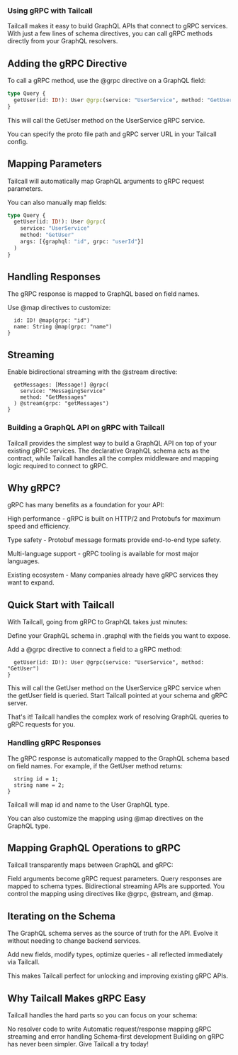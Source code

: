 ### Using gRPC with Tailcall

Tailcall makes it easy to build GraphQL APIs that connect to gRPC services. With just a few lines of schema directives, you can call gRPC methods directly from your GraphQL resolvers.

## Adding the gRPC Directive
To call a gRPC method, use the @grpc directive on a GraphQL field:

```graphql
type Query {
  getUser(id: ID!): User @grpc(service: "UserService", method: "GetUser")
}
```
This will call the GetUser method on the UserService gRPC service.

You can specify the proto file path and gRPC server URL in your Tailcall config.

## Mapping Parameters
Tailcall will automatically map GraphQL arguments to gRPC request parameters.

You can also manually map fields:

```graphql
type Query {
  getUser(id: ID!): User @grpc(
    service: "UserService" 
    method: "GetUser"
    args: [{graphql: "id", grpc: "userId"}]
  )
}
```

## Handling Responses
The gRPC response is mapped to GraphQL based on field names.

Use @map directives to customize:

```type User @map(grpc: "GetUserResponse") {
  id: ID! @map(grpc: "id")
  name: String @map(grpc: "name")
}
```

## Streaming
Enable bidirectional streaming with the @stream directive:

```type Query {
  getMessages: [Message!] @grpc(
    service: "MessagingService"
    method: "GetMessages"
  ) @stream(grpc: "getMessages")  
}
```

### Building a GraphQL API on gRPC with Tailcall

Tailcall provides the simplest way to build a GraphQL API on top of your existing gRPC services. The declarative GraphQL schema acts as the contract, while Tailcall handles all the complex middleware and mapping logic required to connect to gRPC.

## Why gRPC?
gRPC has many benefits as a foundation for your API:

High performance - gRPC is built on HTTP/2 and Protobufs for maximum speed and efficiency.

Type safety - Protobuf message formats provide end-to-end type safety.

Multi-language support - gRPC tooling is available for most major languages.

Existing ecosystem - Many companies already have gRPC services they want to expand.

## Quick Start with Tailcall
With Tailcall, going from gRPC to GraphQL takes just minutes:

Define your GraphQL schema in .graphql with the fields you want to expose.

Add a @grpc directive to connect a field to a gRPC method:

```type Query {
  getUser(id: ID!): User @grpc(service: "UserService", method: "GetUser")
}
```
This will call the GetUser method on the UserService gRPC service when the getUser field is queried.
Start Tailcall pointed at your schema and gRPC server.

That's it! Tailcall handles the complex work of resolving GraphQL queries to gRPC requests for you.

### Handling gRPC Responses
The gRPC response is automatically mapped to the GraphQL schema based on field names. For example, if the GetUser method returns:

```message GetUserResponse {
  string id = 1;
  string name = 2;
}
```
Tailcall will map id and name to the User GraphQL type.

You can also customize the mapping using @map directives on the GraphQL type.

## Mapping GraphQL Operations to gRPC
Tailcall transparently maps between GraphQL and gRPC:

Field arguments become gRPC request parameters.
Query responses are mapped to schema types.
Bidirectional streaming APIs are supported.
You control the mapping using directives like @grpc, @stream, and @map.

## Iterating on the Schema
The GraphQL schema serves as the source of truth for the API. Evolve it without needing to change backend services.

Add new fields, modify types, optimize queries - all reflected immediately via Tailcall.

This makes Tailcall perfect for unlocking and improving existing gRPC APIs.

## Why Tailcall Makes gRPC Easy
Tailcall handles the hard parts so you can focus on your schema:

No resolver code to write
Automatic request/response mapping
gRPC streaming and error handling
Schema-first development
Building on gRPC has never been simpler. Give Tailcall a try today!
